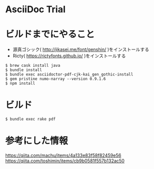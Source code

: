 AsciiDoc Trial
==============

# ビルドまでにやること

* 源真ゴシック( http://jikasei.me/font/genshin/ )をインストールする
* Ricty( https://rictyfonts.github.io/ )をインストールする

```
$ brew cask install java
$ bundle install
$ bundle exec asciidoctor-pdf-cjk-kai_gen_gothic-install
$ gem pristine numo-narray --version 0.9.1.6
$ npm install
```

# ビルド

```
$ bundle exec rake pdf
```

# 参考にした情報

https://qiita.com/machu/items/4a133e83f58f82459e56
https://qiita.com/toshimin/items/cb9b0581f557b132ac50
